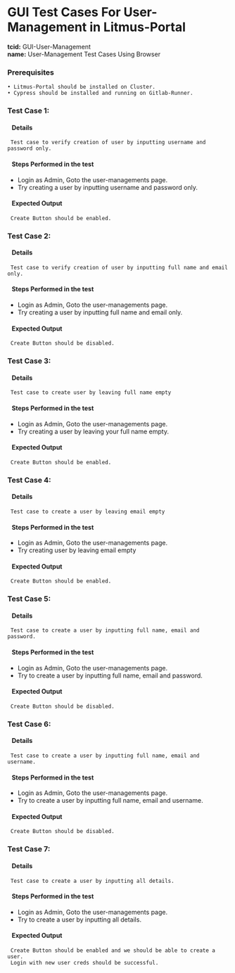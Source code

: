 # GUI Test Cases For User-Management in Litmus-Portal

<b>tcid:</b> GUI-User-Management <br>
<b>name:</b> User-Management Test Cases Using Browser<br>

### Prerequisites

    • Litmus-Portal should be installed on Cluster.
    • Cypress should be installed and running on Gitlab-Runner.

### Test Case 1:

#### &nbsp;&nbsp;&nbsp;Details

     Test case to verify creation of user by inputting username and password only.

#### &nbsp;&nbsp;&nbsp;Steps Performed in the test

- Login as Admin, Goto the user-managements page.
- Try creating a user by inputting username and password only.

#### &nbsp;&nbsp;&nbsp;Expected Output

     Create Button should be enabled.

### Test Case 2:

#### &nbsp;&nbsp;&nbsp;Details

     Test case to verify creation of user by inputting full name and email only.

#### &nbsp;&nbsp;&nbsp;Steps Performed in the test

- Login as Admin, Goto the user-managements page.
- Try creating a user by inputting full name and email only.

#### &nbsp;&nbsp;&nbsp;Expected Output

     Create Button should be disabled.

### Test Case 3:

#### &nbsp;&nbsp;&nbsp;Details

     Test case to create user by leaving full name empty

#### &nbsp;&nbsp;&nbsp;Steps Performed in the test

- Login as Admin, Goto the user-managements page.
- Try creating a user by leaving your full name empty.

#### &nbsp;&nbsp;&nbsp;Expected Output

     Create Button should be enabled.

### Test Case 4:

#### &nbsp;&nbsp;&nbsp;Details

     Test case to create a user by leaving email empty

#### &nbsp;&nbsp;&nbsp;Steps Performed in the test

- Login as Admin, Goto the user-managements page.
- Try creating user by leaving email empty

#### &nbsp;&nbsp;&nbsp;Expected Output

     Create Button should be enabled.

### Test Case 5:

#### &nbsp;&nbsp;&nbsp;Details

     Test case to create a user by inputting full name, email and password.

#### &nbsp;&nbsp;&nbsp;Steps Performed in the test

- Login as Admin, Goto the user-managements page.
- Try to create a user by inputting full name, email and password.

#### &nbsp;&nbsp;&nbsp;Expected Output

     Create Button should be disabled.

### Test Case 6:

#### &nbsp;&nbsp;&nbsp;Details

     Test case to create a user by inputting full name, email and username.

#### &nbsp;&nbsp;&nbsp;Steps Performed in the test

- Login as Admin, Goto the user-managements page.
- Try to create a user by inputting full name, email and username.

#### &nbsp;&nbsp;&nbsp;Expected Output

     Create Button should be disabled.

### Test Case 7:

#### &nbsp;&nbsp;&nbsp;Details

     Test case to create a user by inputting all details.

#### &nbsp;&nbsp;&nbsp;Steps Performed in the test

- Login as Admin, Goto the user-managements page.
- Try to create a user by inputting all details.

#### &nbsp;&nbsp;&nbsp;Expected Output

     Create Button should be enabled and we should be able to create a user.
     Login with new user creds should be successful.
